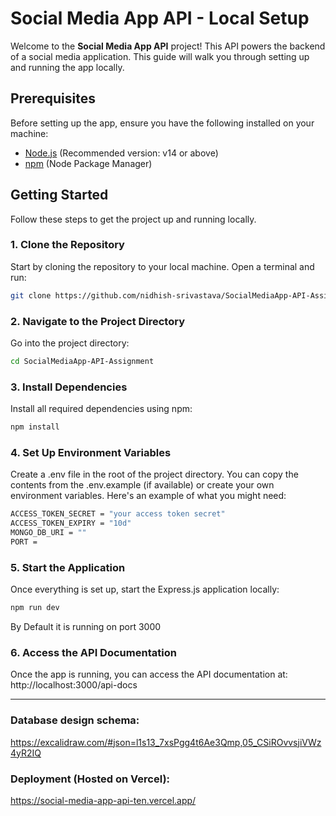 # Social Media App API - Local Setup

Welcome to the **Social Media App API** project! This API powers the backend of a social media application. This guide will walk you through setting up and running the app locally.

## Prerequisites

Before setting up the app, ensure you have the following installed on your machine:

- [Node.js](https://nodejs.org/) (Recommended version: v14 or above)
- [npm](https://www.npmjs.com/) (Node Package Manager)

## Getting Started

Follow these steps to get the project up and running locally.

### 1. Clone the Repository

Start by cloning the repository to your local machine. Open a terminal and run:

```bash
git clone https://github.com/nidhish-srivastava/SocialMediaApp-API-Assignment.git
```

### 2. Navigate to the Project Directory
Go into the project directory:
```bash
cd SocialMediaApp-API-Assignment
```

### 3. Install Dependencies
Install all required dependencies using npm:
```bash
npm install
```

### 4. Set Up Environment Variables
Create a .env file in the root of the project directory. You can copy the contents from the .env.example (if available) or create your own environment variables. Here's an example of what you might need:
```bash
ACCESS_TOKEN_SECRET = "your access token secret"
ACCESS_TOKEN_EXPIRY = "10d"
MONGO_DB_URI = ""
PORT = 
```

### 5. Start the Application
Once everything is set up, start the Express.js application locally:
```bash
npm run dev
```
By Default it is running on port 3000

### 6. Access the API Documentation
Once the app is running, you can access the API documentation at:
http://localhost:3000/api-docs

---

### Database design schema:
https://excalidraw.com/#json=l1s13_7xsPgg4t6Ae3Qmp,05_CSiROvvsjiVWz4yR2IQ

### Deployment (Hosted on Vercel):
 https://social-media-app-api-ten.vercel.app/

